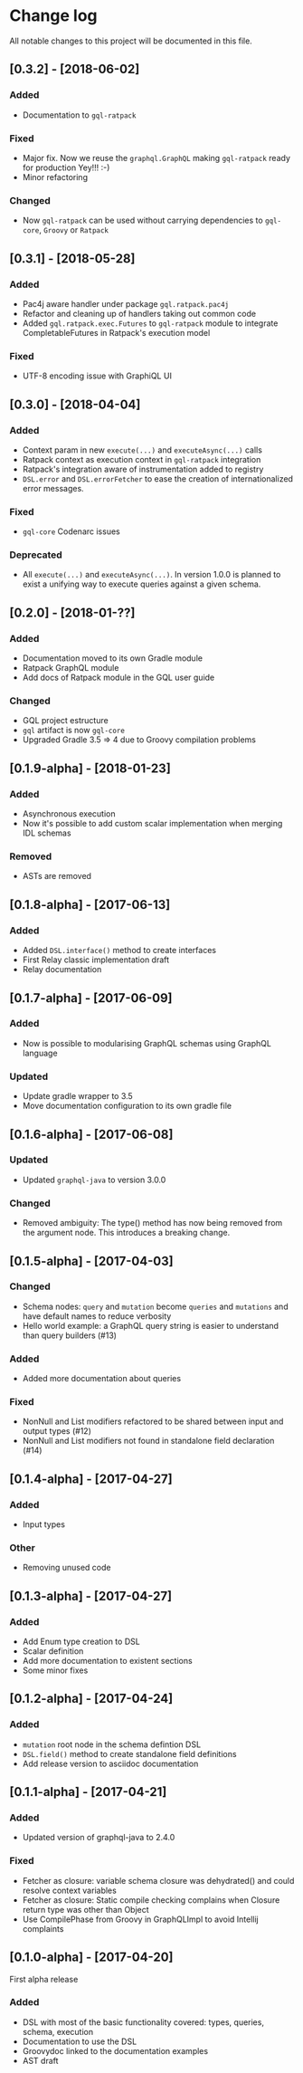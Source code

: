 # Change log
All notable changes to this project will be documented in this file.

## [0.3.2] - [2018-06-02]

### Added

- Documentation to `gql-ratpack` 

### Fixed

- Major fix. Now we reuse the `graphql.GraphQL` making `gql-ratpack` ready for production Yey!!! :-)
- Minor refactoring

### Changed

- Now `gql-ratpack` can be used without carrying dependencies to `gql-core`, `Groovy` or 
`Ratpack`

## [0.3.1] - [2018-05-28]

### Added

- Pac4j aware handler under package `gql.ratpack.pac4j`
- Refactor and cleaning up of handlers taking out common code
- Added `gql.ratpack.exec.Futures` to `gql-ratpack` module to integrate CompletableFutures in Ratpack's execution model

### Fixed

- UTF-8 encoding issue with GraphiQL UI

## [0.3.0] - [2018-04-04]

### Added

- Context param in new `execute(...)` and `executeAsync(...)` calls
- Ratpack context as execution context in `gql-ratpack` integration
- Ratpack's integration aware of instrumentation added to registry
- `DSL.error` and `DSL.errorFetcher` to ease the creation of
  internationalized error messages.

### Fixed

- `gql-core` Codenarc issues

### Deprecated

- All `execute(...)` and `executeAsync(...)`. In version 1.0.0 is planned
to exist a unifying way to execute queries against a given schema.

## [0.2.0] - [2018-01-??]

### Added

- Documentation moved to its own Gradle module
- Ratpack GraphQL module
- Add docs of Ratpack module in the GQL user guide

### Changed

- GQL project estructure
- `gql` artifact is now `gql-core`
- Upgraded Gradle 3.5 => 4 due to Groovy compilation problems

## [0.1.9-alpha] - [2018-01-23]

### Added

- Asynchronous execution
- Now it's possible to add custom scalar implementation when merging
  IDL schemas

### Removed

- ASTs are removed

## [0.1.8-alpha] - [2017-06-13]

### Added

- Added `DSL.interface()` method to create interfaces
- First Relay classic implementation draft
- Relay documentation

## [0.1.7-alpha] - [2017-06-09]

### Added

- Now is possible to modularising GraphQL schemas using GraphQL language

### Updated

- Update gradle wrapper to 3.5
- Move documentation configuration to its own gradle file

## [0.1.6-alpha] - [2017-06-08]

### Updated

- Updated `graphql-java` to version 3.0.0

### Changed

- Removed ambiguity: The type() method has now being removed from the argument node. This
introduces a breaking change.

## [0.1.5-alpha] - [2017-04-03]

### Changed

- Schema nodes: `query` and `mutation` become `queries` and `mutations` and have default names to reduce verbosity
- Hello world example: a GraphQL query string is easier to understand than query builders (#13)

### Added

- Added more documentation about queries

### Fixed

- NonNull and List modifiers refactored to be shared between input and output types (#12)
- NonNull and List modifiers not found in standalone field declaration (#14)

## [0.1.4-alpha] - [2017-04-27]

### Added

- Input types

### Other

- Removing unused code

## [0.1.3-alpha] - [2017-04-27]

### Added

- Add Enum type creation to DSL
- Scalar definition
- Add more documentation to existent sections
- Some minor fixes

## [0.1.2-alpha] - [2017-04-24]

### Added

- `mutation` root node in the schema defintion DSL
- `DSL.field()` method to create standalone field definitions
- Add release version to asciidoc documentation

## [0.1.1-alpha] - [2017-04-21]

### Added

- Updated version of graphql-java to 2.4.0

### Fixed

- Fetcher as closure: variable schema closure was dehydrated() and could resolve context variables
- Fetcher as closure: Static compile checking complains when Closure return type was other than Object
- Use CompilePhase from Groovy in GraphQLImpl to avoid Intellij complaints

## [0.1.0-alpha] - [2017-04-20]

First alpha release

### Added

- DSL with most of the basic functionality covered: types, queries, schema, execution
- Documentation to use the DSL
- Groovydoc linked to the documentation examples
- AST draft
